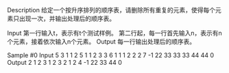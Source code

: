 Description
给定一个按升序排列的顺序表，请删除所有重复的元素，使得每个元素只出现一次，并输出处理后的顺序表。

Input
第一行输入t，表示有t个测试样例。
第二行起，每一行首先输入n，表示有n个元素，接着依次输入n个元素。
Output
每一行输出处理后的顺序表。

Sample
#0
Input
5
3 1 1 2
5 1 1 2 3 3
6 1 1 1 2 2 2
7 -1 22 33 33 33 44 44
0
Output
2 1 2 
3 1 2 3 
2 1 2 
4 -1 22 33 44 
0 